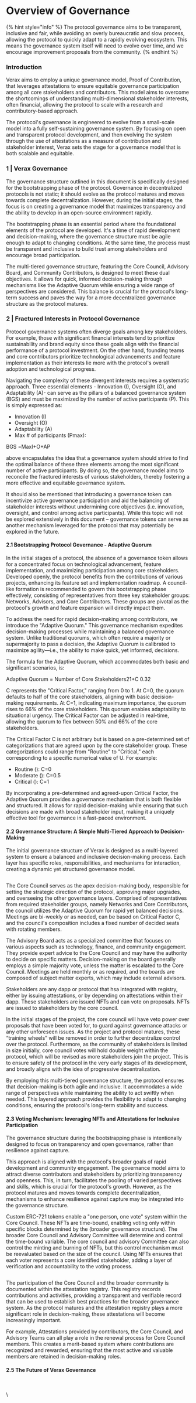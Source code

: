 # Overview of Governance

{% hint style="info" %}
The protocol governance aims to be transparent, inclusive and fair, while avoiding an overly bureaucratic and slow process, allowing the protocol to quickly adapt to a rapidly evolving ecosystem.  This means the governance system itself will need to evolve over time, and we encourage improvement proposals from the community.
{% endhint %}

### Introduction

Verax aims to employ a unique governance model, Proof of Contribution, that leverages attestations to ensure equitable governance participation among all core stakeholders and contributors. This model aims to overcome the shortcomings of understanding multi-dimensional stakeholder interests, often financial, allowing the protocol to scale with a research and contributory-based approach.

The protocol's governance is engineered to evolve from a small-scale model into a fully self-sustaining governance system. By focusing on open and transparent protocol development, and then evolving the system through the use of attestations as a measure of contribution and stakeholder interest, Verax sets the stage for a governance model that is both scalable and equitable.&#x20;

### 1 | Verax Governance

The governance structure outlined in this document is specifically designed for the bootstrapping phase of the protocol. Governance in decentralized protocols is not static; it should evolve as the protocol matures and moves towards complete decentralization. However, during the initial stages, the focus is on creating a governance model that maximizes transparency and the ability to develop in an open-source environment rapidly.

The bootstrapping phase is an essential period where the foundational elements of the protocol are developed. It's a time of rapid development and decision-making, where the governance structure must be agile enough to adapt to changing conditions. At the same time, the process must be transparent and inclusive to build trust among stakeholders and encourage broad participation.

The multi-tiered governance structure, featuring the Core Council, Advisory Board, and Community Contributors, is designed to meet these dual objectives. It allows for quick, informed decision-making through mechanisms like the Adaptive Quorum while ensuring a wide range of perspectives are considered. This balance is crucial for the protocol's long-term success and paves the way for a more decentralized governance structure as the protocol matures.

### 2 | Fractured Interests in Protocol Governance

Protocol governance systems often diverge goals among key stakeholders. For example, those with significant financial interests tend to prioritize sustainability and brand equity since these goals align with the financial performance of a protocol investment. On the other hand, founding teams and core contributors prioritize technological advancements and feature implementation as their interests lie more with the protocol's overall adoption and technological progress.

Navigating the complexity of these divergent interests requires a systematic approach. Three essential elements - Innovation (I), Oversight (O), and Adaptability (A)- can serve as the pillars of a balanced governance system (BGS) and must be maximized by the number of active participants (P). This is simply expressed as:

* Innovation (I)&#x20;
* Oversight (O)
* Adaptability (A)
* Max # of participants (Pmax):

BGS =MaxI+O+AP

above encapsulates the idea that a governance system should strive to find the optimal balance of these three elements among the most significant number of active participants. By doing so, the governance model aims to reconcile the fractured interests of various stakeholders, thereby fostering a more effective and equitable governance system.

It should also be mentioned that introducing a governance token can incentivize active governance participation and aid the balancing of stakeholder interests without undermining core objectives (i.e. innovation, oversight, and control among active participants). While this topic will not be explored extensively in this document – governance tokens can serve as another mechanism leveraged for the protocol that may potentially be explored in the future.

#### 2.1 Bootstrapping Protocol Governance - Adaptive Quorum

In the initial stages of a protocol, the absence of a governance token allows for a concentrated focus on technological advancement, feature implementation, and maximizing participation among core stakeholders. Developed openly, the protocol benefits from the contributions of various projects, enhancing its feature set and implementation roadmap. A council-like formation is recommended to govern this bootstrapping phase effectively, consisting of representatives from three key stakeholder groups: Networks, Advisors, and Core Contributors. These groups are pivotal as the protocol's growth and feature expansion will directly impact them.

To address the need for rapid decision-making among contributors, we introduce the "Adaptive Quorum." This governance mechanism expedites decision-making processes while maintaining a balanced governance system. Unlike traditional quorums, which often require a majority or supermajority to pass a decision, the Adaptive Quorum is calibrated to maximize agility—i.e., the ability to make quick, yet informed, decisions.

The formula for the Adaptive Quorum, which accommodates both basic and significant scenarios, is:

Adaptive Quorum = Number of Core Stakeholders21+C 0.32

C represents the "Critical Factor," ranging from 0 to 1. At C=0, the quorum defaults to half of the core stakeholders, aligning with basic decision-making requirements. At C=1, indicating maximum importance, the quorum rises to 66% of the core stakeholders. This quorum enables adaptability to situational urgency. The Critical Factor can be adjusted in real-time, allowing the quorum to flex between 50% and 66% of the core stakeholders.

The Critical Factor C is not arbitrary but is based on a pre-determined set of categorizations that are agreed upon by the core stakeholder group. These categorizations could range from "Routine" to "Critical," each corresponding to a specific numerical value of U. For example:

* Routine (): C=0
* Moderate (): C=0.5
* Critical (): C=1

By incorporating a pre-determined and agreed-upon Critical Factor, the Adaptive Quorum provides a governance mechanism that is both flexible and structured. It allows for rapid decision-making while ensuring that such decisions are made with broad stakeholder input, making it a uniquely effective tool for governance in a fast-paced environment.

#### 2.2 Governance Structure: A Simple Multi-Tiered Approach to Decision-Making

The initial governance structure of Verax is designed as a multi-layered system to ensure a balanced and inclusive decision-making process. Each layer has specific roles, responsibilities, and mechanisms for interaction, creating a dynamic yet structured governance model.

<figure><img src="https://lh7-us.googleusercontent.com/R8kjY3KJ_zYBVyi-qLDFX6tnWIPP30zVFxg2PY3fBNghwdeePRxBPV_2ukYR5J7FM5hIumGh3ruCJk6Io7FTjxLgmLom8MgNTCN781Icid_A1ux-mQ8bmsuVo_3m9c5YShN6oHy5CpsvaEtXzszJTBc" alt=""><figcaption></figcaption></figure>

The Core Council serves as the apex decision-making body, responsible for setting the strategic direction of the protocol, approving major upgrades, and overseeing the other governance layers. Comprised of representatives from required stakeholder groups, namely Networks and Core Contributors, the council utilizes the Adaptive Quorum for rapid yet balanced decisions. Meetings are bi-weekly or as needed, can be based on Critical Factor C, and the council's composition includes a fixed number of decided seats with rotating members.

The Advisory Board acts as a specialized committee that focuses on various aspects such as technology, finance, and community engagement. They provide expert advice to the Core Council and may have the authority to decide on specific matters. Decision-making on the board generally employs a simple majority vote, unless the matter is escalated to the Core Council. Meetings are held monthly or as required, and the boards are composed of subject matter experts, which may include external advisors.

Stakeholders are any dapp or protocol that hsa integrated with registry, either by issuing attestations, or by depending on attestations within their dapp.  These stakeholders are issued NFTs and can vote on proposals.  NFTs are issued to stakeholders by the core council.

In the initial stages of the project, the core council will have veto power over proposals that have been voted for, to guard against governance attacks or any other unforeseen issues.  As the project and protocol matures, these “training wheels” will be removed in order to further decentralize control over the protocol.  Furthermore, as the community of stakeholders is limited in size initially, core council votes will hold double weight within the protocol, which will be revised as more stakeholders join the project.  This is to ensure safety of the protocol in the very early stages of its development, and broadly aligns with the idea of progressive decentralization.

By employing this multi-tiered governance structure, the protocol ensures that decision-making is both agile and inclusive. It accommodates a wide range of perspectives while maintaining the ability to act swiftly when needed. This layered approach provides the flexibility to adapt to changing conditions, ensuring the protocol's long-term stability and success.

#### 2.3 Voting Mechanism: leveraging NFTs and Attestations for Inclusive Participation

The governance structure during the bootstrapping phase is intentionally designed to focus on transparency and open governance, rather than resilience against capture.&#x20;

This approach is aligned with the protocol's broader goals of rapid development and community engagement. The governance model aims to attract diverse contributors and stakeholders by prioritizing transparency and openness. This, in turn, facilitates the pooling of varied perspectives and skills, which is crucial for the protocol's growth. However, as the protocol matures and moves towards complete decentralization, mechanisms to enhance resilience against capture may be integrated into the governance structure.

Custom ERC-721 tokens enable a "one person, one vote" system within the Core Council. These NFTs are time-bound, enabling voting only within specific blocks determined by the (broader governance structure). The broader Core Council and Advisory Committee will determine and control the time-bound variable. The core council and advisory Committee can also control the minting and burning of NFTs, but this control mechanism must be reevaluated based on the size of the council. Using NFTs ensures that each voter represents a core identified stakeholder, adding a layer of verification and accountability to the voting process.

<figure><img src="https://lh7-us.googleusercontent.com/YG2ZorBmTqcl9sK3eceG_BlJpMDP03cmHgDWJCNhBW7rNHWaERecssbwi5bENmSfrUOGLZTiR44x2x4bEljOXVJVKwCU5iyyRjQmo4oaZ99p4AhmASTso9GrBgPOv5EQZaBQJO2gLG-R98Z4xLdRGvQ" alt=""><figcaption></figcaption></figure>

The participation of the Core Council and the broader community is documented within the attestation registry. This registry records contributions and activities, providing a transparent and verifiable record that can be used to establish best practices for the broader governance system. As the protocol matures and the attestation registry plays a more significant role in decision-making, these attestations will become increasingly important.

For example, Attestations provided by contributors, the Core Council, and Advisory Teams can all play a role in the renewal process for Core Council members. This creates a merit-based system where contributions are recognized and rewarded, ensuring that the most active and valuable members are retained in decision-making roles.

#### 2.5 The Future of Verax Governance

<figure><img src="https://lh7-us.googleusercontent.com/YKr5Xt4ZP_QQdLv9dt2EYVkDokN7Sr3OIQ-wYfsTHK6ZhL_mOTq3vaHllHJvw1XC3uIq9layf5GpiM89IVWhXmtjpShIuQ4MBvQ4IFAOCR2l4Vzf7YY2GnWqoozBfPlQqRZjR0JfZ5WZ2LS8YY1SWF0" alt=""><figcaption></figcaption></figure>

\
\
